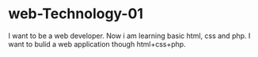 # web-Technology-01

I want to be a web developer. Now i am learning basic html, css and php. I want to bulid a web application though html+css+php. 
